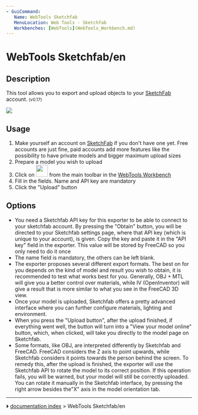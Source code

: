 ```yaml
---
- GuiCommand:
   Name: WebTools Sketchfab
   MenuLocation: Web Tools - Sketchfab
   Workbenches: [WebTools](WebTools_Workbench.md)
---
```


# WebTools Sketchfab/en

## Description

This tool allows you to export and upload objects to your [SketchFab](http://www.sketchfab.com) account. <small>(v0.17)</small> 

![](images/Sketchfab_exporter.jpg )

## Usage

1.  Make yourself an account on [SketchFab](http://www.sketchfab.com) if you don\'t have one yet. Free accounts are just fine, paid accounts add more features like the possibility to have private models and bigger maximum upload sizes
2.  Prepare a model you wish to upload
3.  Click on <img alt="" src=images/WebTools_Sketchfab.svg  style="width:32px;"> from the main toolbar in the [WebTools Workbench](WebTools_Workbench.md)
4.  Fill in the fields. Name and API key are mandatory
5.  Click the \"Upload\" button

## Options

-   You need a Sketchfab API key for this exporter to be able to connect to your sketchfab account. By pressing the \"Obtain\" button, you will be directed to your Sketchfab settings page, where that API key (which is unique to your account), is given. Copy the key and paste it in the \"API key\" field in the exporter. This value will be stored by FreeCAD so you only need to do it once
-   The name field is mandatory, the others can be left blank.
-   The exporter proposes several different export formats. The best on for you depends on the kind of model and result you wish to obtain, it is recommended to test what works best for you. Generally, OBJ + MTL will give you a better control over materials, while IV (OpenInventor) will give a result that is more similar to what you see in the FreeCAD 3D view.
-   Once your model is uploaded, Sketchfab offers a pretty advanced interface where you can further configure materials, lighting and environment.
-   When you press the \"Upload button\", after the upload finished, if everything went well, the button will turn into a \"View your model online\" button, which, when clicked, will take you directly to the model page on Sketchfab.
-   Some formats, like OBJ, are interpreted differently by Sketchfab and FreeCAD. FreeCAD considers the Z axis to point upwards, while Sketchfab considers it points towards the person behind the screen. To remedy this, after the upload is finished, the exporter will use the Sketchfab API to rotate the model to its correct position. If this operation fails, you will be warned, but your model will still be correctly uploaded. You can rotate it manually in the Sketchfab interface, by pressing the right arrow besides the\"X\" axis in the model orientation tab.



---
⏵ [documentation index](../README.md) > WebTools Sketchfab/en
